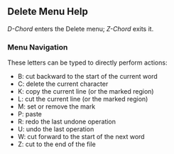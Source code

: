 ## Delete Menu Help

*D-Chord* enters the Delete menu; *Z-Chord* exits it.

### Menu Navigation

These letters can be typed to directly perform actions:
  * B: cut backward to the start of the current word
  * C: delete the current character
  * K: copy the current line (or the marked region)
  * L: cut the current line (or the marked region)
  * M: set or remove the mark
  * P: paste
  * R: redo the last undone operation
  * U: undo the last operation
  * W: cut forward to the start of the next word
  * Z: cut to the end of the file

